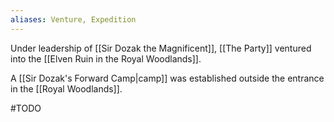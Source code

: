 ```yaml
---
aliases: Venture, Expedition
---
```


Under leadership of [[Sir Dozak the Magnificent]], [[The Party]] ventured into the [[Elven Ruin in the Royal Woodlands]].

A [[Sir Dozak's Forward Camp|camp]] was established outside the entrance in the [[Royal Woodlands]].

#TODO